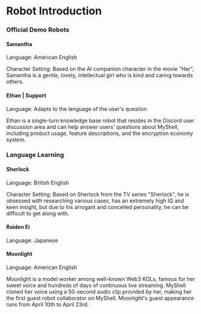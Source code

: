 # Robot Introduction

### Official Demo Robots

#### Samantha

Language: American English

Character Setting: Based on the AI companion character in the movie "Her", Samantha is a gentle, lovely, intellectual girl who is kind and caring towards others.

#### Ethan | Support

Language: Adapts to the language of the user's question

Ethan is a single-turn knowledge base robot that resides in the Discord user discussion area and can help answer users' questions about MyShell, including product usage, feature descriptions, and the encryption economy system.

### Language Learning

#### Sherlock

Language: British English

Character Setting: Based on Sherlock from the TV series "Sherlock", he is obsessed with researching various cases, has an extremely high IQ and keen insight, but due to his arrogant and conceited personality, he can be difficult to get along with.

#### Raiden Ei

Language: Japanese

#### Moonlight

Language: American English

Moonlight is a model worker among well-known Web3 KOLs, famous for her sweet voice and hundreds of days of continuous live streaming. MyShell cloned her voice using a 50-second audio clip provided by her, making her the first guest robot collaborator on MyShell. Moonlight's guest appearance runs from April 10th to April 23rd.

####
